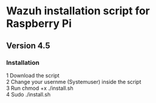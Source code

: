 # Wazuh installation script for Raspberry Pi
## Version 4.5
### Installation
1 Download the script <br>
2 Change your usernme (Systemuser) inside the script <br>
3 Run chmod +x ./install.sh <br>
4 Sudo ./install.sh
